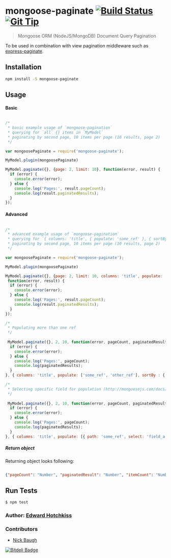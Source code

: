 
# mongoose-paginate [![Build Status](https://secure.travis-ci.org/edwardhotchkiss/mongoose-paginate.png)](http://travis-ci.org/edwardhotchkiss/mongoose-paginate) [![Git Tip](http://img.shields.io/gittip/edwardhotchkiss.svg)](https://www.gittip.com/edwardhotchkiss/)

> Mongoose ORM (NodeJS/MongoDB) Document Query Pagination

To be used in combination with view pagination middleware such as [express-paginate](https://github.com/niftylettuce/express-paginate).

## Installation

```bash
npm install -S mongoose-paginate
```

## Usage

#### Basic

```js

/*
 * basic example usage of `mongoose-pagination`
 * querying for `all` {} items in `MyModel`
 * paginating by second page, 10 items per page (10 results, page 2)
 */

var mongoosePaginate = require('mongoose-paginate');

MyModel.plugin(mongoosePaginate)

MyModel.paginate({}, {page: 2, limit: 10}, function(error, result) {
  if (error) {
    console.error(error);
  } else {
  	console.log('Pages:', result.pageCount);
    console.log(result.paginatedResults);
  }
});

```

#### Advanced

```js

/*
 * advanced example usage of `mongoose-pagination`
 * querying for `{ columns: 'title', { populate: 'some_ref' }, { sortBy : { title : -1 } }` items in `MyModel`
 * paginating by second page, 10 items per page (10 results, page 2)
 */

var mongoosePaginate = require('mongoose-paginate');

MyModel.plugin(mongoosePaginate)

MyModel.paginate({}, {page: 2, limit: 10, columns: 'title', populate: 'some_ref', sortBy : { title : -1 },
 function(error, result) {
  if (error) {
    console.error(error);
  } else {
    console.log('Pages:', result.pageCount);
    console.log(result.paginatedResults);
  }
});

/*
 * Populating more than one ref
 */
 
 MyModel.paginate({}, 2, 10, function(error, pageCount, paginatedResults, itemCount) {
  if (error) {
    console.error(error);
  } else {
    console.log('Pages:', pageCount);
    console.log(paginatedResults);
  }
}, { columns: 'title', populate: ['some_ref', 'other_ref'], sortBy : { title : -1 });

/* 
 * Selecting specific field for population (http://mongoosejs.com/docs/api.html#query_Query-populate)
 */
 
 MyModel.paginate({}, 2, 10, function(error, pageCount, paginatedResults, itemCount) {
  if (error) {
    console.error(error);
  } else {
    console.log('Pages:', pageCount);
    console.log(paginatedResults);
  }
}, { columns: 'title', populate: [{ path: 'some_ref', select: 'field_a field_b' }, 'other_ref' ], sortBy : { title : -1 });

```
##### Return object

Returning object looks following:
```json

{"pageCount": "Number", "paginatedResult": "Number", "itemCount": "Number"}

```
## Run Tests

``` bash
$ npm test
```

### Author: [Edward Hotchkiss][0]

[0]: http://edwardhotchkiss.com/


### Contributors

* [Nick Baugh](https://github.com/niftylettuce)

[![Bitdeli Badge](https://d2weczhvl823v0.cloudfront.net/edwardhotchkiss/mongoose-paginate/trend.png)](https://bitdeli.com/free "Bitdeli Badge")

